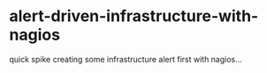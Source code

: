 alert-driven-infrastructure-with-nagios
=======================================

quick spike creating some infrastructure alert first with nagios...
